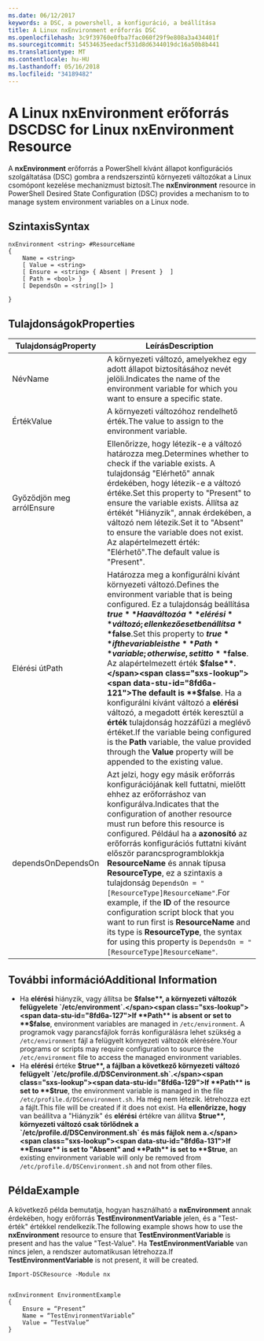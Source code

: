 ```yaml
---
ms.date: 06/12/2017
keywords: a DSC, a powershell, a konfiguráció, a beállítása
title: A Linux nxEnvironment erőforrás DSC
ms.openlocfilehash: 3c9f39760e0fba7fac060f29f9e808a3a434401f
ms.sourcegitcommit: 54534635eedacf531d8d6344019dc16a50b8b441
ms.translationtype: MT
ms.contentlocale: hu-HU
ms.lasthandoff: 05/16/2018
ms.locfileid: "34189482"
---
```

# <a name="dsc-for-linux-nxenvironment-resource"></a><span data-ttu-id="8fd6a-103">A Linux nxEnvironment erőforrás DSC</span><span class="sxs-lookup"><span data-stu-id="8fd6a-103">DSC for Linux nxEnvironment Resource</span></span>

<span data-ttu-id="8fd6a-104">A **nxEnvironment** erőforrás a PowerShell kívánt állapot konfigurációs szolgáltatása (DSC) gombra a rendszerszintű környezeti változókat a Linux csomópont kezelése mechanizmust biztosít.</span><span class="sxs-lookup"><span data-stu-id="8fd6a-104">The **nxEnvironment** resource in PowerShell Desired State Configuration (DSC) provides a mechanism to to manage system environment variables on a Linux node.</span></span>

## <a name="syntax"></a><span data-ttu-id="8fd6a-105">Szintaxis</span><span class="sxs-lookup"><span data-stu-id="8fd6a-105">Syntax</span></span>

```
nxEnvironment <string> #ResourceName
{
    Name = <string>
    [ Value = <string>
    [ Ensure = <string> { Absent | Present }  ]
    [ Path = <bool> }
    [ DependsOn = <string[]> ]

}
```

## <a name="properties"></a><span data-ttu-id="8fd6a-106">Tulajdonságok</span><span class="sxs-lookup"><span data-stu-id="8fd6a-106">Properties</span></span>

|  <span data-ttu-id="8fd6a-107">Tulajdonság</span><span class="sxs-lookup"><span data-stu-id="8fd6a-107">Property</span></span> |  <span data-ttu-id="8fd6a-108">Leírás</span><span class="sxs-lookup"><span data-stu-id="8fd6a-108">Description</span></span> |
|---|---|
| <span data-ttu-id="8fd6a-109">Név</span><span class="sxs-lookup"><span data-stu-id="8fd6a-109">Name</span></span>| <span data-ttu-id="8fd6a-110">A környezeti változó, amelyekhez egy adott állapot biztosításához nevét jelöli.</span><span class="sxs-lookup"><span data-stu-id="8fd6a-110">Indicates the name of the environment variable for which you want to ensure a specific state.</span></span>|
| <span data-ttu-id="8fd6a-111">Érték</span><span class="sxs-lookup"><span data-stu-id="8fd6a-111">Value</span></span>| <span data-ttu-id="8fd6a-112">A környezeti változóhoz rendelhető érték.</span><span class="sxs-lookup"><span data-stu-id="8fd6a-112">The value to assign to the environment variable.</span></span>|
| <span data-ttu-id="8fd6a-113">Győződjön meg arról</span><span class="sxs-lookup"><span data-stu-id="8fd6a-113">Ensure</span></span>| <span data-ttu-id="8fd6a-114">Ellenőrizze, hogy létezik-e a változó határozza meg.</span><span class="sxs-lookup"><span data-stu-id="8fd6a-114">Determines whether to check if the variable exists.</span></span> <span data-ttu-id="8fd6a-115">A tulajdonság "Elérhető" annak érdekében, hogy létezik-e a változó értéke.</span><span class="sxs-lookup"><span data-stu-id="8fd6a-115">Set this property to "Present" to ensure the variable exists.</span></span> <span data-ttu-id="8fd6a-116">Állítsa az értékét "Hiányzik", annak érdekében, a változó nem létezik.</span><span class="sxs-lookup"><span data-stu-id="8fd6a-116">Set it to "Absent" to ensure the variable does not exist.</span></span> <span data-ttu-id="8fd6a-117">Az alapértelmezett érték: "Elérhető".</span><span class="sxs-lookup"><span data-stu-id="8fd6a-117">The default value is "Present".</span></span>|
| <span data-ttu-id="8fd6a-118">Elérési út</span><span class="sxs-lookup"><span data-stu-id="8fd6a-118">Path</span></span>| <span data-ttu-id="8fd6a-119">Határozza meg a konfigurálni kívánt környezeti változó.</span><span class="sxs-lookup"><span data-stu-id="8fd6a-119">Defines the environment variable that is being configured.</span></span> <span data-ttu-id="8fd6a-120">Ez a tulajdonság beállítása **$true** Ha a változó a **elérési** változó; ellenkező esetben állítsa **$false**.</span><span class="sxs-lookup"><span data-stu-id="8fd6a-120">Set this property to **$true** if the variable is the **Path** variable; otherwise, set it to **$false**.</span></span> <span data-ttu-id="8fd6a-121">Az alapértelmezett érték **$false**.</span><span class="sxs-lookup"><span data-stu-id="8fd6a-121">The default is **$false**.</span></span> <span data-ttu-id="8fd6a-122">Ha a konfigurálni kívánt változó a **elérési** változó, a megadott érték keresztül a **érték** tulajdonság hozzáfűzi a meglévő értéket.</span><span class="sxs-lookup"><span data-stu-id="8fd6a-122">If the variable being configured is the **Path** variable, the value provided through the **Value** property will be appended to the existing value.</span></span>|
| <span data-ttu-id="8fd6a-123">dependsOn</span><span class="sxs-lookup"><span data-stu-id="8fd6a-123">DependsOn</span></span> | <span data-ttu-id="8fd6a-124">Azt jelzi, hogy egy másik erőforrás konfigurációjának kell futtatni, mielőtt ehhez az erőforráshoz van konfigurálva.</span><span class="sxs-lookup"><span data-stu-id="8fd6a-124">Indicates that the configuration of another resource must run before this resource is configured.</span></span> <span data-ttu-id="8fd6a-125">Például ha a **azonosító** az erőforrás konfigurációs futtatni kívánt először parancsprogramblokkja **ResourceName** és annak típusa **ResourceType**, ez a szintaxis a tulajdonság `DependsOn = "[ResourceType]ResourceName"`.</span><span class="sxs-lookup"><span data-stu-id="8fd6a-125">For example, if the **ID** of the resource configuration script block that you want to run first is **ResourceName** and its type is **ResourceType**, the syntax for using this property is `DependsOn = "[ResourceType]ResourceName"`.</span></span>|

## <a name="additional-information"></a><span data-ttu-id="8fd6a-126">További információ</span><span class="sxs-lookup"><span data-stu-id="8fd6a-126">Additional Information</span></span>

* <span data-ttu-id="8fd6a-127">Ha **elérési** hiányzik, vagy állítsa be **$false**, a környezeti változók felügyelete `/etc/environment`.</span><span class="sxs-lookup"><span data-stu-id="8fd6a-127">If **Path** is absent or set to **$false**, environment variables are managed in `/etc/environment`.</span></span> <span data-ttu-id="8fd6a-128">A programok vagy parancsfájlok forrás konfigurálásra lehet szükség a `/etc/environment` fájl a felügyelt környezeti változók elérésére.</span><span class="sxs-lookup"><span data-stu-id="8fd6a-128">Your programs or scripts may require configuration to source the `/etc/environment` file to access the managed environment variables.</span></span>
* <span data-ttu-id="8fd6a-129">Ha **elérési** értéke **$true**, a fájlban a következő környezeti változó felügyelt `/etc/profile.d/DSCenvironment.sh`.</span><span class="sxs-lookup"><span data-stu-id="8fd6a-129">If **Path** is set to **$true**, the environment variable is managed in the file `/etc/profile.d/DSCenvironment.sh`.</span></span> <span data-ttu-id="8fd6a-130">Ha még nem létezik. létrehozza ezt a fájlt.</span><span class="sxs-lookup"><span data-stu-id="8fd6a-130">This file will be created if it does not exist.</span></span> <span data-ttu-id="8fd6a-131">Ha **ellenőrizze, hogy** van beállítva a "Hiányzik" és **elérési** értékre van állítva **$true**, környezeti változó csak törlődnek a `/etc/profile.d/DSCenvironment.sh` és más fájlok nem a.</span><span class="sxs-lookup"><span data-stu-id="8fd6a-131">If **Ensure** is set to "Absent" and **Path** is set to **$true**, an existing environment variable will only be removed from `/etc/profile.d/DSCenvironment.sh` and not from other files.</span></span>

## <a name="example"></a><span data-ttu-id="8fd6a-132">Példa</span><span class="sxs-lookup"><span data-stu-id="8fd6a-132">Example</span></span>

<span data-ttu-id="8fd6a-133">A következő példa bemutatja, hogyan használható a **nxEnvironment** annak érdekében, hogy erőforrás **TestEnvironmentVariable** jelen, és a "Test-érték" értékkel rendelkezik.</span><span class="sxs-lookup"><span data-stu-id="8fd6a-133">The following example shows how to use the **nxEnvironment** resource to ensure that **TestEnvironmentVariable** is present and has the value "Test-Value".</span></span> <span data-ttu-id="8fd6a-134">Ha **TestEnvironmentVariable** van nincs jelen, a rendszer automatikusan létrehozza.</span><span class="sxs-lookup"><span data-stu-id="8fd6a-134">If **TestEnvironmentVariable** is not present, it will be created.</span></span>

```
Import-DSCResource -Module nx


nxEnvironment EnvironmentExample
{
    Ensure = “Present”
    Name = “TestEnvironmentVariable”
    Value = “TestValue”
}
```
